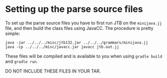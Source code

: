 # Setting up the parse source files

To set up the parse source files you have to first run JTB on the
`minijava.jj` file, and then build the class files using JavaCC. The
procedure is pretty simple:

```
java -jar ../../../misc/jtb132.jar ../../../grammars/minijava.jj
java -cp ../../../misc/javacc.jar javacc jtb.out.jj
```

These files will be compiled and is available to you when using `gradle
build` and `gradle run`.

DO NOT INCLUDE THESE FILES IN YOUR TAR.


